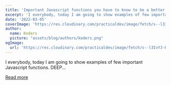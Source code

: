 ```yaml
---
title: 'Important Javascript functions you have to know to be a better developer'
excerpt: 'I everybody, today I am going to show examples of few important Javascript functions.           DEEP...'
date: '2022-03-05'
coverImage: 'https://res.cloudinary.com/practicaldev/image/fetch/s--l3IvYJ-H--/c_imagga_scale,f_auto,fl_progressive,h_420,q_auto,w_1000/https://dev-to-uploads.s3.amazonaws.com/uploads/articles/uktaueo0xvjmrmkpjo8c.jpeg'
author:
  name: Koders
  picture: "assets/blog/authors/koders.png"
ogImage:
  url: 'https://res.cloudinary.com/practicaldev/image/fetch/s--l3IvYJ-H--/c_imagga_scale,f_auto,fl_progressive,h_420,q_auto,w_1000/https://dev-to-uploads.s3.amazonaws.com/uploads/articles/uktaueo0xvjmrmkpjo8c.jpeg'
---
```


I everybody, today I am going to show examples of few important Javascript functions.           DEEP...

[Read more](https://dev.to/asapsonter/important-javascript-functions-you-have-to-know-to-be-a-better-developer-2if8)
